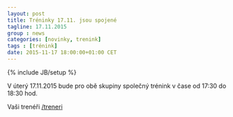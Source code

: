 ```yaml
---
layout: post
title: Tréninky 17.11. jsou spojené
tagline: 17.11.2015
group : news
categories: [novinky, trenink]
tags : [trénink]
date: 2015-11-17 18:00:00+01:00 CET
---
```

{% include JB/setup %}

V úterý 17.11.2015 bude pro obě skupiny společný trénink v čase od 17:30 do 18:30 hod.

Vaši trenéři
[/treneri](/treneri)
